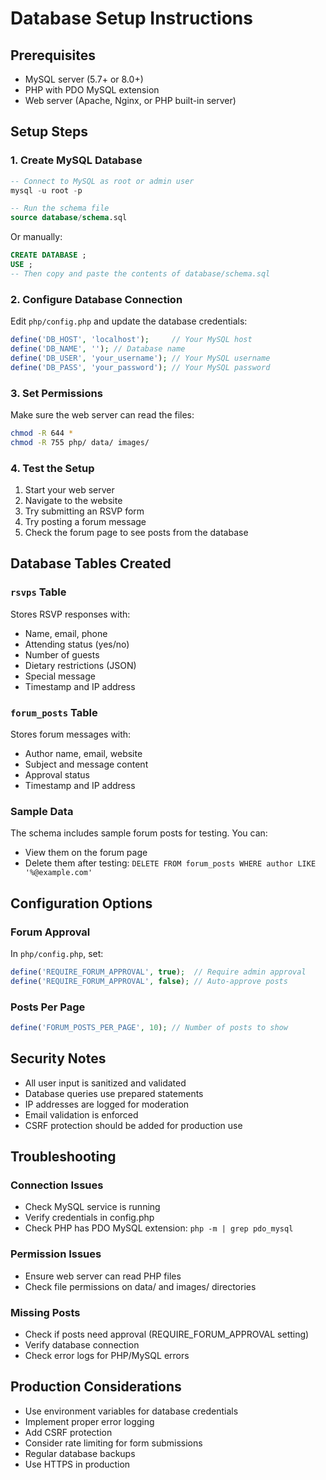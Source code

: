 # Database Setup Instructions

## Prerequisites
- MySQL server (5.7+ or 8.0+)
- PHP with PDO MySQL extension
- Web server (Apache, Nginx, or PHP built-in server)

## Setup Steps

### 1. Create MySQL Database
```sql
-- Connect to MySQL as root or admin user
mysql -u root -p

-- Run the schema file
source database/schema.sql
```

Or manually:
```sql
CREATE DATABASE ;
USE ;
-- Then copy and paste the contents of database/schema.sql
```

### 2. Configure Database Connection
Edit `php/config.php` and update the database credentials:

```php
define('DB_HOST', 'localhost');     // Your MySQL host
define('DB_NAME', ''); // Database name
define('DB_USER', 'your_username'); // Your MySQL username
define('DB_PASS', 'your_password'); // Your MySQL password
```

### 3. Set Permissions
Make sure the web server can read the files:
```bash
chmod -R 644 *
chmod -R 755 php/ data/ images/
```

### 4. Test the Setup
1. Start your web server
2. Navigate to the website
3. Try submitting an RSVP form
4. Try posting a forum message
5. Check the forum page to see posts from the database

## Database Tables Created

### `rsvps` Table
Stores RSVP responses with:
- Name, email, phone
- Attending status (yes/no)
- Number of guests
- Dietary restrictions (JSON)
- Special message
- Timestamp and IP address

### `forum_posts` Table
Stores forum messages with:
- Author name, email, website
- Subject and message content
- Approval status
- Timestamp and IP address

### Sample Data
The schema includes sample forum posts for testing. You can:
- View them on the forum page
- Delete them after testing: `DELETE FROM forum_posts WHERE author LIKE '%@example.com'`

## Configuration Options

### Forum Approval
In `php/config.php`, set:
```php
define('REQUIRE_FORUM_APPROVAL', true);  // Require admin approval
define('REQUIRE_FORUM_APPROVAL', false); // Auto-approve posts
```

### Posts Per Page
```php
define('FORUM_POSTS_PER_PAGE', 10); // Number of posts to show
```

## Security Notes
- All user input is sanitized and validated
- Database queries use prepared statements
- IP addresses are logged for moderation
- Email validation is enforced
- CSRF protection should be added for production use

## Troubleshooting

### Connection Issues
- Check MySQL service is running
- Verify credentials in config.php
- Check PHP has PDO MySQL extension: `php -m | grep pdo_mysql`

### Permission Issues
- Ensure web server can read PHP files
- Check file permissions on data/ and images/ directories

### Missing Posts
- Check if posts need approval (REQUIRE_FORUM_APPROVAL setting)
- Verify database connection
- Check error logs for PHP/MySQL errors

## Production Considerations
- Use environment variables for database credentials
- Implement proper error logging
- Add CSRF protection
- Consider rate limiting for form submissions
- Regular database backups
- Use HTTPS in production
